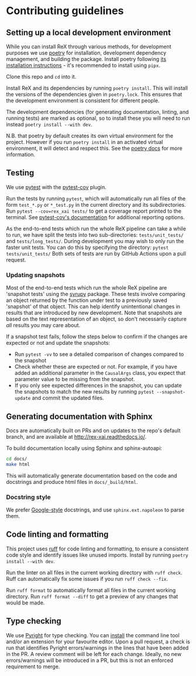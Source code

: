 # Contributing guidelines

## Setting up a local development environment

While you can install ReX through various methods, for development purposes we use [poetry](https://python-poetry.org/) for installation, development dependency management, and building the package. Install poetry following [its installation instructions](https://python-poetry.org/docs/) - it's recommended to install using `pipx`.

Clone this repo and `cd` into it.

Install ReX and its dependencies by running `poetry install`.
This will install the versions of the dependencies given in `poetry.lock`.
This ensures that the development environment is consistent for different people.

The development dependencies (for generating documentation, linting, and running tests) are marked as optional, so to install these you will need to run instead `poetry install --with dev`.

N.B. that poetry by default creates its own virtual environment for the project.
However if you run `poetry install` in an activated virtual environment, it will detect and respect this.
See the [poetry docs](https://python-poetry.org/docs/basic-usage/#using-your-virtual-environment) for more information.

## Testing

We use [pytest](https://docs.pytest.org/en/stable/index.html) with the [pytest-cov](https://github.com/pytest-dev/pytest-cov) plugin.

Run the tests by running `pytest`, which will automatically run all files of the form `test_*.py` or `*_test.py` in the current directory and its subdirectories.
Run `pytest --cov=rex_xai tests/` to get a coverage report printed to the terminal.
See [pytest-cov's documentation](https://pytest-cov.readthedocs.io/en/latest/) for additional reporting options.

As the end-to-end tests which run the whole ReX pipeline can take a while to run, we have split the tests into two sub-directories: `tests/unit_tests/` and `tests/long_tests/`.
During development you may wish to only run the faster unit tests.
You can do this by specifying the directory: `pytest tests/unit_tests/`
Both sets of tests are run by GitHub Actions upon a pull request.

### Updating snapshots

Most of the end-to-end tests which run the whole ReX pipeline are 'snapshot tests' using the [syrupy](https://github.com/syrupy-project/syrupy) package.
These tests involve comparing an object returned by the function under test to a previously saved 'snapshot' of that object.
This can help identify unintentional changes in results that are introduced by new development.
Note that snapshots are based on the text representation of an object, so don't necessarily capture *all* results you may care about.

If a snapshot test fails, follow the steps below to confirm if the changes are expected or not and update the snapshots:

* Run `pytest -vv` to see a detailed comparison of changes compared to the snapshot
* Check whether these are expected or not. For example, if you have added an additional parameter in the `CausalArgs` class, you expect that parameter value to be missing from the snapshot.
* If you only see expected differences in the snapshot, you can update the snapshots to match the new results by running `pytest --snapshot-update` and commit the updated files.

## Generating documentation with Sphinx

Docs are automatically built on PRs and on updates to the repo's default branch, and are available at <http://rex-xai.readthedocs.io/>.

To build documentation locally using Sphinx and sphinx-autoapi:

```sh
cd docs/
make html
```

This will automatically generate documentation based on the code and docstrings and produce html files in `docs/_build/html`.

### Docstring style

We prefer [Google-style](https://sphinxcontrib-napoleon.readthedocs.io/en/latest/example_google.html) docstrings, and use `sphinx.ext.napoleon` to parse them.

## Code linting and formatting

This project uses [ruff](https://docs.astral.sh/ruff/) for code linting and formatting, to ensure a consistent code style and identify issues like unused imports.
Install by running `poetry install --with dev`.

Run the linter on all files in the current working directory with `ruff check`.
Ruff can automatically fix some issues if you run `ruff check --fix`.

Run `ruff format` to automatically format all files in the current working directory.
Run `ruff format --diff` to get a preview of any changes that would be made.

## Type checking

We use [Pyright](https://microsoft.github.io/pyright/#/) for type checking.
You can [install](https://microsoft.github.io/pyright/#/installation) the command line tool and/or an extension for your favourite editor.
Upon a pull request, a check is run that identifies Pyright errors/warnings in the lines that have been added in the PR.
A review comment will be left for each change.
Ideally, no new errors/warnings will be introduced in a PR, but this is not an enforced requirement to merge.

